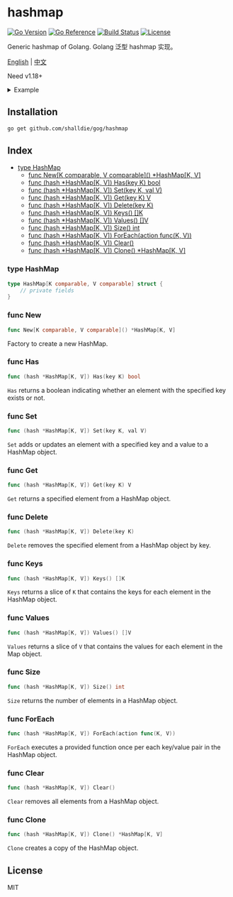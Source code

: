 # hashmap

[![Go Version](https://img.shields.io/github/go-mod/go-version/shalldie/gog?label=go&logo=go&style=flat-square)](https://github.com/shalldie/gog)
[![Go Reference](https://pkg.go.dev/badge/github.com/shalldie/gog.svg)](https://pkg.go.dev/github.com/shalldie/gog/hashmap)
[![Build Status](https://img.shields.io/github/workflow/status/shalldie/gog/ci?label=test&logo=github&style=flat-square)](https://github.com/shalldie/gog/actions)
[![License](https://img.shields.io/github/license/shalldie/gog?logo=github&style=flat-square)](https://github.com/shalldie/gog)

Generic hashmap of Golang. Golang 泛型 hashmap 实现。

[English](./README.md) | [中文](./README.zh-CN.md)

Need v1.18+

<details><summary>Example</summary>
<p>

```go
{
    hash := hashmap.New[string, string]()
    hash.Set("name", "tom")

    fmt.Println(hash.Get("name")) // "tom"
    fmt.Println(hash.Has("name")) // true
}
```

</p>
</details>

## Installation

```bash
go get github.com/shalldie/gog/hashmap
```

## Index

- [type HashMap](#type-HashMap)
  - [func New\[K comparable, V comparable\]() \*HashMap\[K, V\]](#func-New)
  - [func (hash \*HashMap[K, V]) Has(key K) bool](#func-Has)
  - [func (hash \*HashMap[K, V]) Set(key K, val V)](#func-Set)
  - [func (hash \*HashMap[K, V]) Get(key K) V](#func-Get)
  - [func (hash \*HashMap[K, V]) Delete(key K)](#func-Delete)
  - [func (hash \*HashMap[K, V]) Keys() []K](#func-Keys)
  - [func (hash \*HashMap[K, V]) Values() []V](#func-Values)
  - [func (hash \*HashMap[K, V]) Size() int](#func-Size)
  - [func (hash \*HashMap[K, V]) ForEach(action func(K, V))](#func-ForEach)
  - [func (hash \*HashMap[K, V]) Clear()](#func-Clear)
  - [func (hash \*HashMap[K, V]) Clone() \*HashMap[K, V]](#func-Clone)

### type HashMap

```go
type HashMap[K comparable, V comparable] struct {
	// private fields
}
```

### func New

```go
func New[K comparable, V comparable]() *HashMap[K, V]
```

Factory to create a new HashMap.

### func Has

```go
func (hash *HashMap[K, V]) Has(key K) bool
```

`Has` returns a boolean indicating whether an element with the specified key exists or not.

### func Set

```go
func (hash *HashMap[K, V]) Set(key K, val V)
```

`Set` adds or updates an element with a specified key and a value to a HashMap object.

### func Get

```go
func (hash *HashMap[K, V]) Get(key K) V
```

`Get` returns a specified element from a HashMap object.

### func Delete

```go
func (hash *HashMap[K, V]) Delete(key K)
```

`Delete` removes the specified element from a HashMap object by key.

### func Keys

```go
func (hash *HashMap[K, V]) Keys() []K
```

`Keys` returns a slice of `K` that contains the keys for each element in the HashMap object.

### func Values

```go
func (hash *HashMap[K, V]) Values() []V
```

`Values` returns a slice of `V` that contains the values for each element in the Map object.

### func Size

```go
func (hash *HashMap[K, V]) Size() int
```

`Size` returns the number of elements in a HashMap object.

### func ForEach

```go
func (hash *HashMap[K, V]) ForEach(action func(K, V))
```

`ForEach` executes a provided function once per each key/value pair in the HashMap object.

### func Clear

```go
func (hash *HashMap[K, V]) Clear()
```

`Clear` removes all elements from a HashMap object.

### func Clone

```go
func (hash *HashMap[K, V]) Clone() *HashMap[K, V]
```

`Clone` creates a copy of the HashMap object.

## License

MIT
